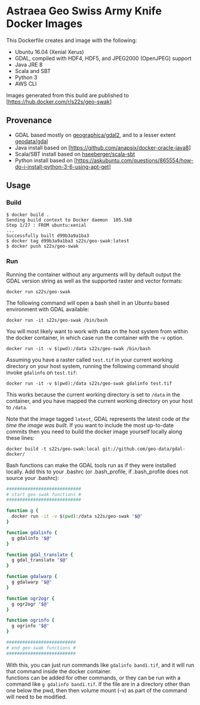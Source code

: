 # Astraea Geo Swiss Army Knife Docker Images

This Dockerfile creates and image with the following:
* Ubuntu 16.04 (Xenial Xerus)
* GDAL, compiled with HDF4, HDF5, and JPEG2000 (OpenJPEG) support
* Java JRE 8
* Scala and SBT
* Python 3
* AWS CLI

Images generated from this build are published to [https://hub.docker.com/r/s22s/geo-swak]

## Provenance
* GDAL based mostly on [geographica/gdal2](https://github.com/GeographicaGS/Docker-GDAL2), and to a lesser extent 
  [geodata/gdal](https://github.com/geo-data/gdal-docker)
* Java install based on [https://github.com/anapsix/docker-oracle-java8]
* Scala/SBT install based on [hseeberger/scala-sbt](https://github.com/hseeberger/scala-sbt)
* Python install based on [https://askubuntu.com/questions/865554/how-do-i-install-python-3-6-using-apt-get]

## Usage

### Build

    $ docker build .
    Sending build context to Docker daemon  105.5kB
    Step 1/27 : FROM ubuntu:xenial
    ...
    Successfully built d99b3a9a1ba3
    $ docker tag d99b3a9a1ba3 s22s/geo-swak:latest
    $ docker push s22s/geo-swak

### Run

Running the container without any arguments will by default output the GDAL
version string as well as the supported raster and vector formats:

    docker run s22s/geo-swak

The following command will open a bash shell in an Ubuntu based environment
with GDAL available:

    docker run -it s22s/geo-swak /bin/bash

You will most likely want to work with data on the host system from within the
docker container, in which case run the container with the -v option. 

    docker run -it -v $(pwd):/data s22s/geo-swak /bin/bash 

Assuming
you have a raster called `test.tif` in your current working directory on your
host system, running the following command should invoke `gdalinfo` on
`test.tif`:

    docker run -it -v $(pwd):/data s22s/geo-swak gdalinfo test.tif

This works because the current working directory is set to `/data` in the
container, and you have mapped the current working directory on your host to
`/data`.

Note that the image tagged `latest`, GDAL represents the latest code *at the
time the image was built*. If you want to include the most up-to-date commits
then you need to build the docker image yourself locally along these lines:

    docker build -t s22s/geo-swak:local git://github.com/geo-data/gdal-docker/
    
Bash functions can make the GDAL tools run as if they were installed locally.  Add this to your 
.bashrc (or .bash_profile, if .bash_profile does not source your .bashrc):

```bash
############################
# start geo-swak functions #
############################

function g {
  docker run -it -v $(pwd):/data s22s/geo-swak "$@"
}

function gdalinfo {
  g gdalinfo "$@"
}

function gdal_translate {
  g gdal_translate "$@"
}

function gdalwarp {
  g gdalwarp "$@"
}

function ogr2ogr {
  g ogr2ogr "$@"
}

function ogrinfo {
  g ogrinfo "$@"
}

##########################
# end geo-swak functions #
##########################
```    

With this, you can just run commands like `gdalinfo band1.tif`, and it will run that command inside the docker container.  
functions can be added for other commands, or they can be run with a command like `g gdalinfo band1.tif`.
If the file are in a directory other than one below the pwd, then then volume mount (-v) as part of the command will need
to be modified. 
